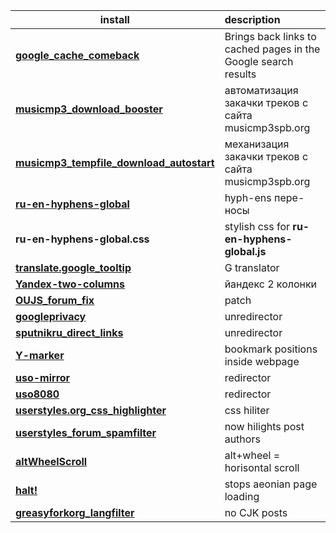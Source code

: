 | install | description |
| -----   | :--------- |
| [**google_cache_comeback**]((/../../raw/master/src/google_cache_comeback.google_tooltip.user.js)) | Brings back links to cached pages in the Google search results
|	[**musicmp3_download_booster**](/../../raw/master/src/musicmp3_download_booster.user.js) | автоматизация закачки треков с сайта musicmp3spb.org
| [**musicmp3_tempfile_download_autostart**](/../../raw/master/src/musicmp3_tempfile_download_autostart.user.js) | механизация закачки треков с сайта musicmp3spb.org
|	[**ru-en-hyphens-global**](/../../raw/master/src/ru-en-hyphens-global.user.js) | hyph-ens пере-носы
|	**ru-en-hyphens-global.css** | stylish css for **ru-en-hyphens-global.js**
|	[**translate.google_tooltip**](/../../raw/master/src/translate.google_tooltip.user.js) | G translator
| [**Yandex-two-columns**](/../../raw/master/src/translate.google_tooltip.user.js) | йандекс 2 колонки
| [**OUJS_forum_fix**](/../../raw/master/src/.user.js) | patch
| [**googleprivacy**](/../../raw/master/src/googleprivacy.user.js) | unredirector
| [**sputnikru_direct_links**](/../../raw/master/src/sputnikru_direct_links.user.js) | unredirector
| [**Y-marker**](/../../raw/master/src/.user.js) | bookmark positions inside webpage
| [**uso-mirror**](/../../raw/master/src/uso-mirror.user.js) | redirector
| [**uso8080**](/../../raw/master/src/uso-mirror.user.js) | redirector
| [**userstyles.org_css_highlighter**](/../../raw/master/src/userstyles.org_css_highlighter.user.js) | css hiliter
| [**userstyles_forum_spamfilter**](/../../raw/master/src/userstyles_forum_spamfilter.user.js) | now hilights post authors
| [**altWheelScroll**](/../../raw/master/src/altWheelScroll.user.js) | alt+wheel = horisontal scroll
| [**halt!**](/../../raw/master/src/halt!.user.js) | stops aeonian page loading
| [**greasyforkorg_langfilter**](/../../raw/master/src/greasyforkorg_langfilter.user.js) | no CJK posts
